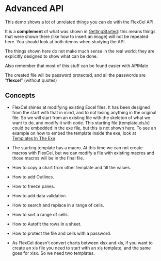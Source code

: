 # Advanced API

This demo shows a lot of unrelated things you can do with the FlexCel
API.

It is a **complement** of what was shown in [GettingStarted](https://doc.tmssoftware.com/flexcel/net/samples/vb/netframework/api/gettingstarted/index.html): this
means things that were shown there (like how to insert an image)
will not be repeated here. You should look at both demos when studying the
API.

The things shown here do not make much sense in the real world; they are
explicitly designed to show what can be done. 

Also remember that most of
this stuff can be found easier with APIMate


The created file will be password protected, and all the passwords are
\"**flexcel**\" (without quotes)

## Concepts

- FlexCel shines at modifying existing Excel files. It has been
  designed from the start with that in mind, and to not losing
  anything in the original file. So we will
  start from an existing file with the skeleton of what we want to
  do, and modify it with code. 
  This starting file (template.xls/x)
  could be embedded in the exe file, but this is not shown here. 
  To see an example on how to embed the template inside the exe, look at
  [Templates In The Exe](https://doc.tmssoftware.com/flexcel/net/samples/vb/netframework/reports/templates-in-the-exe/index.html)

- The starting template has a macro. At this time we can not create
  macros with FlexCel, but we can modify a file with existing macros
  and those macros will be in the final file.

- How to copy a chart from other template and fill the values.

- How to add Outlines.

- How to freeze panes.

- How to add data validation.

- How to search and replace in a range of cells.

- How to sort a range of cells.

- How to Autofit the rows in a sheet.

- How to protect the file and cells with a password.

- As FlexCel doesn\'t convert charts between xlsx and xls, if you want
  to create an xls file you need to start with an xls template, and
  the same goes for xlsx. So we need two templates.
